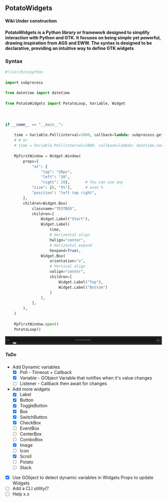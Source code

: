 ## PotatoWidgets  

#### Wiki Under construction  

#### PotatoWidgets is a Python library or framework designed to simplify interaction with Python and GTK. It focuses on being simple yet powerful, drawing inspiration from AGS and EWW. The syntax is designed to be declarative, providing an intuitive way to define GTK widgets  

### Syntax

```py
#!/usr/bin/python

import subprocess

from datetime import datetime

from PotatoWidgets import PotatoLoop, Variable, Widget



if __name__ == "__main__":

    time = Variable.Poll(interval=1000, callback=lambda: subprocess.getoutput("date"))
    # # or 
    # time = Variable.Poll(interval=1000, callback=lambda: datetime.now())

    MyFirstWindow = Widget.Window(
        props={
            "at": {
                "top": "20px",
                "left": "20",
                "right": 20},       # You can use any
            "size": [0, "5%"],      # even %
            "position": "left top right",
        },
        children=Widget.Box(
            classname="TESTBOX",
            children=[
                Widget.Label("Start"),
                Widget.Label(
                    time,
                    # Horizontal align
                    halign="center",
                    # Horizontal expand
                    hexpand=True),
                Widget.Box(
                    orientation="v",
                    # Vertical align
                    valign="center",
                    children=[
                        Widget.Label("Top"),
                        Widget.Label("Bottom")
                    ]
                ),
            ],
        ),
    )

    MyFirstWindow.open()
    PotatoLoop()

```

![img](./img/Preview.png)

##### ToDo

* Add Dynamic variables
  * [X] Poll      - Timeout + Callback
  * [X] Variable - GObject Variable that notifies when it's value changes
  * [ ] Listener  - Callback then await for changes

* Add more widgets
  * [X] Label
  * [X] Button
  * [X] ToggleButton
  * [X] Box
  * [X] SwitchButton
  * [X] CheckBox
  * [ ] EventBox
  * [ ] CenterBox
  * [ ] ComboBox
  * [X] Image
  * [ ] Icon
  * [X] Scroll
  * [ ] Potato
  * [ ] Stack

* [X] Use GObject to detect dynamic variables in Widgets Props to update Widgets
* [ ] Add a CLI utility(?
* [ ] Help x.x
